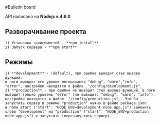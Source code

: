 #Bulletin board

API написано на **Nodejs v.4.6.0**

## Разворачивание проекта

    1) Установка зависимостей - **npm install**
    2) Запуск сервера - **npm start**
    
## Режимы

    1) **development** - (default), при ошибке выводит стек вызова функций,
    в логи выводит все уровни логирования "debug", "warn","info",
    "error", настройки находятся в файле _"/config/development.js"_
    2) **production** - при ошибке не выводит стек вызова функций, в логи
    выводит только уровень "error" (не выводит: "debug", "warn", "info"),
    настройки находятся в файле _"/config/production.js"_. Что бы
    запустить сервер в режиме "production" нужно в файле package.json
    в поле start ("start": "NODE_ENV=development node app.js") заменить
    слово "development" на "production" ("start": "NODE_ENV=production
    node app.js") и запустить (перезапустить сервер).